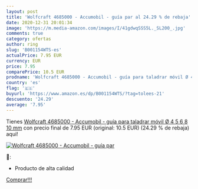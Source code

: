 ```yaml
---
layout: post
title: 'Wolfcraft 4685000 - Accumobil - guía par al 24.29 % de rebaja'
date: 2020-12-31 20:01:34
image: 'https://m.media-amazon.com/images/I/41gdwqSSS5L._SL200_.jpg'
comments: true
category: ofertas
author: ring
slug: 'B001154WTS-es'
actualPrice: 7.95 EUR
currency: EUR
price: 7.95
comparePrice: 10.5 EUR
prodname: 'Wolfcraft 4685000 - Accumobil - guía para taladrar móvil Ø 4  5  6  8  10 mm'
country: 'es'
flag: '🇪🇸'
buyurl: 'https://www.amazon.es/dp/B001154WTS/?tag=tolees-21'
descuento: '24.29'
average: '7.95'
---
```


Tienes [Wolfcraft 4685000 - Accumobil - guía para taladrar móvil Ø 4  5  6  8  10 mm](https://www.amazon.es/dp/B001154WTS/?tag=tolees-21) con precio final de  7.95 EUR (original: 10.5 EUR) (24.29 %  de rebaja) aqui!

[![Wolfcraft 4685000 - Accumobil - guía par](https://m.media-amazon.com/images/I/41gdwqSSS5L._SL200_.jpg)](https://www.amazon.es/dp/B001154WTS/?tag=tolees-21)

🔎:

- Producto de alta calidad

[Comprar!!!](https://www.amazon.es/dp/B001154WTS/?tag=tolees-21)

